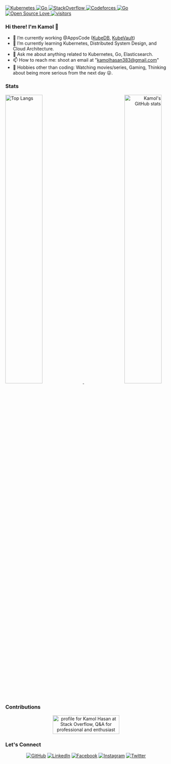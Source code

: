 <p align="left">
    <a href="https://github.com/kamolhasan/">
        <img alt="Kubernetes" src="https://img.shields.io/badge/kubernetes%20-%23326ce5.svg?&style=for-the-badge&logo=kubernetes&logoColor=white"/>
    </a>
    <a href="https://github.com/kamolhasan/">
        <img alt="Go" src="https://img.shields.io/badge/go-%2300ADD8.svg?&style=for-the-badge&logo=go&logoColor=white"/>
    </a>
    <a href="https://stackoverflow.com/users/11032044/kamol-hasan?tab=profile">
        <img  alt="StackOverflow" src="https://stackoverflow-badge.vercel.app/?userID=11032044" />
    </a>
    <a href="https://codeforces.com/profile/LazyMediocre">
        <img alt="Codeforces" src="https://cp-logo.vercel.app/codeforces/LazyMediocre"/>
    </a>
    <a href="https://www.codechef.com/users/silentboy_01">
        <img alt="Go" src="https://cp-logo.vercel.app/codechef/silentboy_01"/>
    </a>
    <a href="https://visitor-badge.laobi.icu/">
        <img alt="Open Source Love" src="https://badges.frapsoft.com/os/v1/open-source.svg?v=103" />
    </a>
    <a href="https://github.com/ellerbrock/open-source-badges/">
        <img  alt="visitors" src="https://visitor-badge.laobi.icu/badge?page_id=kamolhasan.kamolhasan" />
    </a>
</p>

### Hi there! I'm Kamol 👋

- 🔭 I’m currently working @AppsCode ([KubeDB](www.kubedb.com), [KubeVault](www.kubevault.com))
- 🌱 I’m currently learning Kubernetes, Distributed System Design, and Cloud Architecture.
- 💬 Ask me about anything related to Kubernetes, Go, Elasticsearch.
- 📫 How to reach me: shoot an email at "kamolhasan383@gmail.com"
- 🎿 Hobbies other than coding: Watching movies/series, Gaming, Thinking about being more serious from the next day 😜.

### Stats

<p>
    <a align="left" href="https://github.com/kamolhasan?tab=repositories">
        <img alt="Top Langs"  width="48%" src="https://github-readme-stats.vercel.app/api/top-langs/?username=kamolhasan&layout=compact">
    </a>
    <a align="right" href="https://github.com/kamolhasan?tab=repositories">
        <img alt="Kamol's GitHub stats"  width="48%" src="https://github-readme-stats.vercel.app/api?username=kamolhasan&show_icons=true&theme=vue">
    </a>
</p>

### Contributions

<p align="center">
<a href="https://stackoverflow.com/users/11032044/kamol-hasan">
  <img src="https://stackoverflow.com/users/flair/11032044.png" width="208" height="58" alt="profile for Kamol Hasan at Stack Overflow, Q&amp;A for professional and enthusiast programmers" title="profile for Kamol Hasan at Stack Overflow, Q&amp;A for professional and enthusiast programmers">
</a>
</p>

### Let's Connect 
<p align="center">
	<a href="https://github.com/kamolhasan"><img src="https://img.icons8.com/bubbles/50/000000/github.png" alt="GitHub"/></a>
	<a href="https://www.linkedin.com/in/kamolhasan/"><img src="https://img.icons8.com/bubbles/50/000000/linkedin.png" alt="LinkedIn"/></a>
    <a href="https://www.facebook.com/Kamo1Hasan/"><img src="https://img.icons8.com/bubbles/50/000000/facebook-new.png" alt="Facebook"/></a>
	<a href="https://www.instagram.com/_kamol_hasan_/"><img src="https://img.icons8.com/bubbles/50/000000/instagram.png" alt="Instagram"/></a>
	<a href="https://twitter.com/Kamo1Hasan"><img src="https://img.icons8.com/bubbles/50/000000/twitter.png" alt="Twitter"/></a>
</p>
